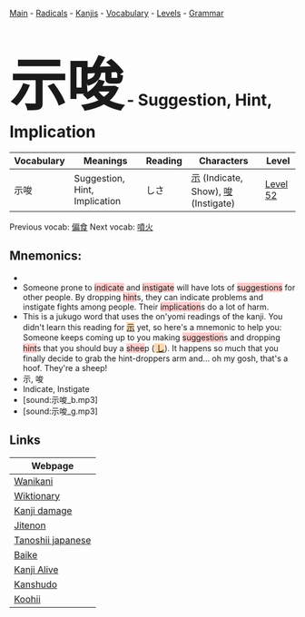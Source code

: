 <style> bigfont {font-size: 100px}</style>
[Main](../README.md) -
[Radicals](../radicals.md) -
[Kanjis](../kanjis.md) -
[Vocabulary](../vocabulary.md) -
[Levels](../levels.md) -
[Grammar](../grammar.md)
# <bigfont> 示唆</bigfont> - Suggestion, Hint, Implication 

| Vocabulary | Meanings | Reading | Characters | Level |
| --- | --- | --- | --- | --- |
| 示唆 | Suggestion, Hint, Implication | しさ |  [示](../kanjis/示.md) (Indicate, Show), [唆](../kanjis/唆.md) (Instigate) | [Level 52](../levels/wk_level52.md) |

Previous vocab: [偏食](偏食.md) Next vocab: [噴火](噴火.md) 

## Mnemonics:

* 
* Someone prone to <span style="background-color:#ffcccb"> indicate</span> and <span style="background-color:#ffcccb"> instigate</span> will have lots of <span style="background-color:#ffcccb"> suggestions</span> for other people. By dropping <span style="background-color:#ffcccb"> hint</span>s, they can indicate problems and instigate fights among people. Their <span style="background-color:#ffcccb"> implication</span>s do a lot of harm.
* This is a jukugo word that uses the on'yomi readings of the kanji. You didn't learn this reading for <span style="background-color:#fed8b1"> [示](https://jisho.org/search/示)</span> yet, so here's a mnemonic to help you:<br />Someone keeps coming up to you making <span style="background-color:#ffcccb"> suggestion</span>s and dropping <span style="background-color:#ffcccb"> hint</span>s that you should buy a <span style="background-color:#ffcccb"> shee</span>p (<span style="background-color:#fed8b1"> [し](https://jisho.org/search/し)</span>). It happens so much that you finally decide to grab the hint-droppers arm and... oh my gosh, that's a hoof. They're a sheep!
* 示, 唆
* Indicate, Instigate
* [sound:示唆_b.mp3]
* [sound:示唆_g.mp3]


## Links 

| Webpage |
| --- |
| [Wanikani          ](https://www.wanikani.com/kanji/示唆) |
| [Wiktionary        ](https://en.wiktionary.org/wiki/示唆) |
| [Kanji damage      ](http://www.kanjidamage.com/kanji/search?utf8=✓&q=示唆) |
| [Jitenon           ](https://jitenon.com/kanji/示唆) |
| [Tanoshii japanese ](https://www.tanoshiijapanese.com/dictionary/kanji.cfm?k=示唆) |
| [Baike             ](https://baike.baidu.com/item/示唆) |
| [Kanji Alive       ](https://app.kanjialive.com/示唆) |
| [Kanshudo          ](https://www.kanshudo.com/searchmn?q=示唆) |
| [Koohii            ](https://kanji.koohii.com/study/kanji/示唆) |
